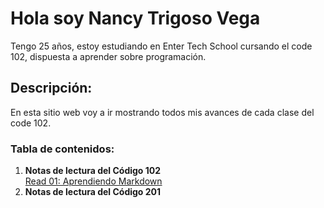 # Hola soy **Nancy Trigoso Vega**  

Tengo 25 años, estoy estudiando en Enter Tech School cursando el code 102, dispuesta a aprender sobre programación.  

## Descripción:  

En esta sitio web voy a ir mostrando todos mis avances de cada clase del code 102.  
### Tabla de contenidos:  
1. **Notas de lectura del Código 102**  
   [Read 01: Aprendiendo Markdown](https://nancy-trigoso.github.io/reading-notes/102/Read01.md)
2. **Notas de lectura del Código 201**


